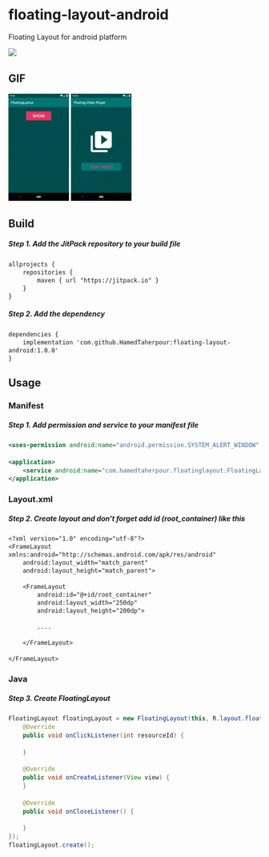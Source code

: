 # floating-layout-android
Floating Layout for android platform

[![](https://jitpack.io/v/HamedTaherpour/floating-layout-android.svg)](https://jitpack.io/#HamedTaherpour/floating-layout-android)

## GIF
<div style="dispaly:flex">
    <img src="/sample1.gif" width="24%">
    <img src="/sample2.gif" width="24%">
</div>

## Build
##### Step 1. Add the JitPack repository to your build file
```build
allprojects {
    repositories {
        maven { url "https://jitpack.io" }
    }
}
```
##### Step 2. Add the dependency
```build
dependencies {
    implementation 'com.github.HamedTaherpour:floating-layout-android:1.0.0'
}
```

## Usage
### Manifest
##### Step 1. Add permission and service to your manifest file
```xml
<uses-permission android:name="android.permission.SYSTEM_ALERT_WINDOW" />

<application>
    <service android:name="com.hamedtaherpour.floatinglayout.FloatingLayoutService" />
</application>
```
### Layout.xml
##### Step 2. Create layout and don't forget add id (root_container) like this
```layout
<?xml version="1.0" encoding="utf-8"?>
<FrameLayout xmlns:android="http://schemas.android.com/apk/res/android"
    android:layout_width="match_parent"
    android:layout_height="match_parent">

    <FrameLayout
        android:id="@+id/root_container"
        android:layout_width="250dp"
        android:layout_height="200dp">

        ....

    </FrameLayout>

</FrameLayout>
```
### Java
##### Step 3. Create FloatingLayout
```java
FloatingLayout floatingLayout = new FloatingLayout(this, R.layout.floating_layout, new FloatingLayout.CallBack() {
    @Override
    public void onClickListener(int resourceId) {
    
    }

    @Override
    public void onCreateListener(View view) {
    }
    
    @Override
    public void onCloseListener() {
    
    }
});
floatingLayout.create();
```
